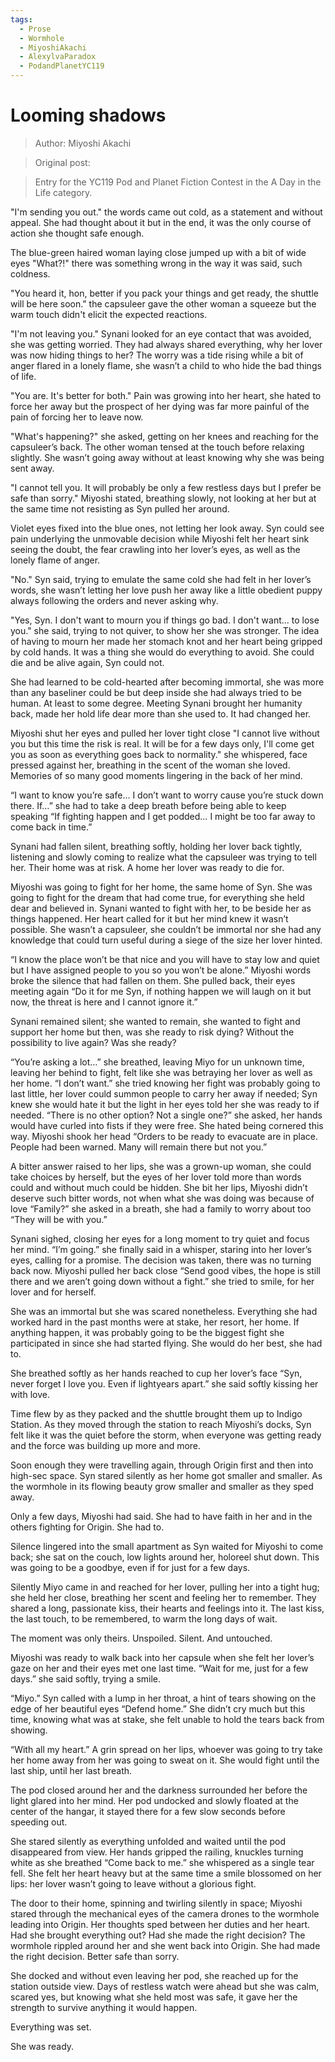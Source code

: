 ```yaml
---
tags:
  - Prose
  - Wormhole
  - MiyoshiAkachi
  - AlexylvaParadox
  - PodandPlanetYC119
---
```


# Looming shadows

> Author: Miyoshi Akachi

> Original post:

> Entry for the YC119 Pod and Planet Fiction Contest in the A Day in the Life category.

"I'm sending you out." the words came out cold, as a statement and without appeal. She had thought about it but in the end, it was the only course of action she thought safe enough.

The blue-green haired woman laying close jumped up with a bit of wide eyes "What?!" there was something wrong in the way it was said, such coldness.

"You heard it, hon, better if you pack your things and get ready, the shuttle will be here soon." the capsuleer gave the other woman a squeeze but the warm touch didn't elicit the expected reactions.

"I'm not leaving you." Synani looked for an eye contact that was avoided, she was getting worried. They had always shared everything, why her lover was now hiding things to her? The worry was a tide rising while a bit of anger flared in a lonely flame, she wasn’t a child to who hide the bad things of life.

"You are. It's better for both." Pain was growing into her heart, she hated to force her away but the prospect of her dying was far more painful of the pain of forcing her to leave now.

"What's happening?" she asked, getting on her knees and reaching for the capsuleer’s back. The other woman tensed at the touch before relaxing slightly. She wasn’t going away without at least knowing why she was being sent away.

"I cannot tell you. It will probably be only a few restless days but I prefer be safe than sorry." Miyoshi stated, breathing slowly, not looking at her but at the same time not resisting as Syn pulled her around.

Violet eyes fixed into the blue ones, not letting her look away. Syn could see pain underlying the unmovable decision while Miyoshi felt her heart sink seeing the doubt, the fear crawling into her lover’s eyes, as well as the lonely flame of anger.

"No." Syn said, trying to emulate the same cold she had felt in her lover’s words, she wasn’t letting her love push her away like a little obedient puppy always following the orders and never asking why.

"Yes, Syn. I don't want to mourn you if things go bad. I don't want... to lose you." she said, trying to not quiver, to show her she was stronger. The idea of having to mourn her made her stomach knot and her heart being gripped by cold hands. It was a thing she would do everything to avoid. She could die and be alive again, Syn could not.

She had learned to be cold-hearted after becoming immortal, she was more than any baseliner could be but deep inside she had always tried to be human. At least to some degree. Meeting Synani brought her humanity back, made her hold life dear more than she used to. It had changed her.

Miyoshi shut her eyes and pulled her lover tight close "I cannot live without you but this time the risk is real. It will be for a few days only, I'll come get you as soon as everything goes back to normality." she whispered, face pressed against her, breathing in the scent of the woman she loved. Memories of so many good moments lingering in the back of her mind.

“I want to know you’re safe… I don’t want to worry cause you’re stuck down there. If…” she had to take a deep breath before being able to keep speaking “If fighting happen and I get podded… I might be too far away to come back in time.”

Synani had fallen silent, breathing softly, holding her lover back tightly, listening and slowly coming to realize what the capsuleer was trying to tell her. Their home was at risk. A home her lover was ready to die for.

Miyoshi was going to fight for her home, the same home of Syn. She was going to fight for the dream that had come true, for everything she held dear and believed in. Synani wanted to fight with her, to be beside her as things happened. Her heart called for it but her mind knew it wasn’t possible. She wasn’t a capsuleer, she couldn’t be immortal nor she had any knowledge that could turn useful during a siege of the size her lover hinted.

“I know the place won’t be that nice and you will have to stay low and quiet but I have assigned people to you so you won’t be alone.” Miyoshi words broke the silence that had fallen on them. She pulled back, their eyes meeting again “Do it for me Syn, if nothing happen we will laugh on it but now, the threat is here and I cannot ignore it.”

Synani remained silent; she wanted to remain, she wanted to fight and support her home but then, was she ready to risk dying? Without the possibility to live again? Was she ready?

“You’re asking a lot…” she breathed, leaving Miyo for un unknown time, leaving her behind to fight, felt like she was betraying her lover as well as her home. “I don’t want.” she tried knowing her fight was probably going to last little, her lover could summon people to carry her away if needed; Syn knew she would hate it but the light in her eyes told her she was ready to if needed. “There is no other option? Not a single one?” she asked, her hands would have curled into fists if they were free. She hated being cornered this way. Miyoshi shook her head “Orders to be ready to evacuate are in place. People had been warned. Many will remain there but not you.”

A bitter answer raised to her lips, she was a grown-up woman, she could take choices by herself, but the eyes of her lover told more than words could and without much could be hidden. She bit her lips, Miyoshi didn’t deserve such bitter words, not when what she was doing was because of love “Family?” she asked in a breath, she had a family to worry about too “They will be with you.”

Synani sighed, closing her eyes for a long moment to try quiet and focus her mind. “I’m going.” she finally said in a whisper, staring into her lover’s eyes, calling for a promise. The decision was taken, there was no turning back now. Miyoshi pulled her back close “Send good vibes, the hope is still there and we aren’t going down without a fight.” she tried to smile, for her lover and for herself.

She was an immortal but she was scared nonetheless. Everything she had worked hard in the past months were at stake, her resort, her home. If anything happen, it was probably going to be the biggest fight she participated in since she had started flying. She would do her best, she had to.

She breathed softly as her hands reached to cup her lover’s face “Syn, never forget I love you. Even if lightyears apart.” she said softly kissing her with love.


Time flew by as they packed and the shuttle brought them up to Indigo Station. As they moved through the station to reach Miyoshi’s docks, Syn felt like it was the quiet before the storm, when everyone was getting ready and the force was building up more and more.

Soon enough they were travelling again, through Origin first and then into high-sec space. Syn stared silently as her home got smaller and smaller. As the wormhole in its flowing beauty grow smaller and smaller as they sped away.

Only a few days, Miyoshi had said. She had to have faith in her and in the others fighting for Origin. She had to.


Silence lingered into the small apartment as Syn waited for Miyoshi to come back; she sat on the couch, low lights around her, holoreel shut down. This was going to be a goodbye, even if for just for a few days.

Silently Miyo came in and reached for her lover, pulling her into a tight hug; she held her close, breathing her scent and feeling her to remember. They shared a long, passionate kiss, their hearts and feelings into it. The last kiss, the last touch, to be remembered, to warm the long days of wait.

The moment was only theirs. Unspoiled. Silent. And untouched.


Miyoshi was ready to walk back into her capsule when she felt her lover’s gaze on her and their eyes met one last time. “Wait for me, just for a few days.” she said softly, trying a smile.

“Miyo.” Syn called with a lump in her throat, a hint of tears showing on the edge of her beautiful eyes “Defend home.” She didn’t cry much but this time, knowing what was at stake, she felt unable to hold the tears back from showing.

“With all my heart.” A grin spread on her lips, whoever was going to try take her home away from her was going to sweat on it. She would fight until the last ship, until her last breath.

The pod closed around her and the darkness surrounded her before the light glared into her mind. Her pod undocked and slowly floated at the center of the hangar, it stayed there for a few slow seconds before speeding out.

She stared silently as everything unfolded and waited until the pod disappeared from view. Her hands gripped the railing, knuckles turning white as she breathed “Come back to me.” she whispered as a single tear fell. She felt her heart heavy but at the same time a smile blossomed on her lips: her lover wasn’t going to leave without a glorious fight.


The door to their home, spinning and twirling silently in space; Miyoshi stared through the mechanical eyes of the camera drones to the wormhole leading into Origin. Her thoughts sped between her duties and her heart. Had she brought everything out? Had she made the right decision? The wormhole rippled around her and she went back into Origin. She had made the right decision. Better safe than sorry.

She docked and without even leaving her pod, she reached up for the station outside view. Days of restless watch were ahead but she was calm, scared yes, but knowing what she held most was safe, it gave her the strength to survive anything it would happen.

Everything was set.

She was ready.